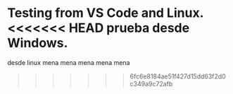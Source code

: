 Testing from VS Code and Linux.
<<<<<<< HEAD
prueba desde Windows.
=======
desde linux
mena mena mena mena mena
>>>>>>> 6fc6e8184ae51f427d15dd63f2d0c349a9c72afb
